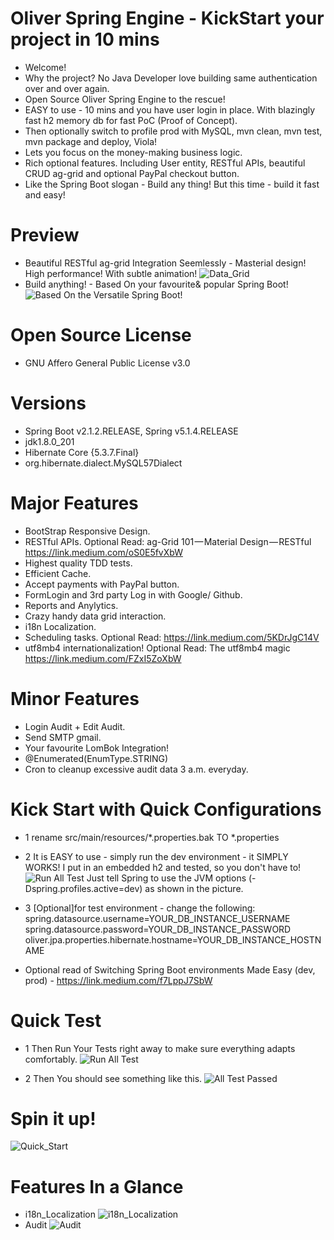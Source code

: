 # Oliver Spring Engine -  KickStart your project in 10 mins
* Welcome! 
* Why the project? No Java Developer love building same authentication over and over again. 
* Open Source Oliver Spring Engine to the rescue! 
* EASY to use - 10 mins and you have user login in place. With blazingly fast h2 memory db for fast PoC (Proof of Concept). 
* Then optionally switch to profile prod with MySQL, mvn clean, mvn test, mvn package and deploy, Viola! 
* Lets you focus on the money-making business logic. 
* Rich optional features. Including User entity, RESTful APIs, beautiful CRUD ag-grid and optional PayPal checkout button. 
* Like the Spring Boot slogan - Build any thing! But this time - build it fast and easy! 

# Preview
* Beautiful RESTful ag-grid Integration Seemlessly - Masterial design! High performance! With subtle animation! 
![Data_Grid](https://raw.githubusercontent.com/oliverwreath/OpenSourceOliverSpringEngine/7c55fa802c8186e04261ec7274273e3c4bd613dd/src/main/resources/static/data-grid.png)
* Build anything! - Based On your favourite& popular Spring Boot!
![Based On the Versatile Spring Boot!](https://raw.githubusercontent.com/oliverwreath/OpenSourceOliverSpringEngine/8eac34c187e74a1fd31bbc5f5238e41e5cb2aa92/src/main/resources/static/ReadmePictures/BuildAnyThing.JPG)

# Open Source License 
* GNU Affero General Public License v3.0

# Versions
* Spring Boot v2.1.2.RELEASE, Spring v5.1.4.RELEASE
* jdk1.8.0_201
* Hibernate Core {5.3.7.Final}
* org.hibernate.dialect.MySQL57Dialect

# Major Features 
* BootStrap Responsive Design. 
* RESTful APIs. Optional Read: ag-Grid 101 — Material Design — RESTful https://link.medium.com/oS0E5fvXbW
* Highest quality TDD tests. 
* Efficient Cache. 
* Accept payments with PayPal button. 
* FormLogin and 3rd party Log in with Google/ Github. 
* Reports and Anylytics. 
* Crazy handy data grid interaction. 
* i18n Localization. 
* Scheduling tasks. Optional Read: https://link.medium.com/5KDrJgC14V
* utf8mb4 internationalization! Optional Read: The utf8mb4 magic https://link.medium.com/FZxI5ZoXbW

# Minor Features 
* Login Audit + Edit Audit.  
* Send SMTP gmail. 
* Your favourite LomBok Integration! 
* @Enumerated(EnumType.STRING)
* Cron to cleanup excessive audit data 3 a.m. everyday. 

# Kick Start with Quick Configurations 
* 1 rename src/main/resources/*.properties.bak TO *.properties

* 2 It is EASY to use - simply run the dev environment - it SIMPLY WORKS! I put in an embedded h2 and tested, so you don't have to! 
![Run All Test](https://raw.githubusercontent.com/oliverwreath/OpenSourceOliverSpringEngine/08c13116f7d63fdf1fd591a8e80cef575ac051e4/src/main/resources/static/ReadmePictures/KickStart.JPG)
Just tell Spring to use the JVM options (-Dspring.profiles.active=dev) as shown in the picture. 

* 3 [Optional]for test environment - change the following: 
spring.datasource.username=YOUR_DB_INSTANCE_USERNAME
spring.datasource.password=YOUR_DB_INSTANCE_PASSWORD
oliver.jpa.properties.hibernate.hostname=YOUR_DB_INSTANCE_HOSTNAME

* Optional read of Switching Spring Boot environments Made Easy (dev, prod) - https://link.medium.com/f7LppJ7SbW

# Quick Test 
* 1 Then Run Your Tests right away to make sure everything adapts comfortably. 
![Run All Test](https://github.com/oliverwreath/OpenSourceOliverSpringEngine/blob/master/src/main/resources/static/ReadmePictures/Run_All_Tests.png?raw=true)

* 2 Then You should see something like this. 
![All Test Passed](https://github.com/oliverwreath/OpenSourceOliverSpringEngine/blob/master/src/main/resources/static/ReadmePictures/Tests_All_Passed.png?raw=true)

# Spin it up! 
![Quick_Start](https://github.com/oliverwreath/OpenSourceOliverSpringEngine/blob/master/src/main/resources/static/ReadmePictures/Quick_Start.png?raw=true)

# Features In a Glance
* i18n_Localization
![i18n_Localization](https://github.com/oliverwreath/OpenSourceOliverSpringEngine/blob/master/src/main/resources/static/ReadmePictures/i18n.JPG?raw=true
)
* Audit
![Audit](https://github.com/oliverwreath/OpenSourceOliverSpringEngine/blob/master/src/main/resources/static/ReadmePictures/Audit.JPG?raw=true)
